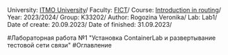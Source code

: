 University: [ITMO University](https://itmo.ru/ru/)/
Faculty: [FICT](https://fict.itmo.ru)/
Course: [Introduction in routing](https://github.com/itmo-ict-faculty/introduction-in-routing)/
Year: 2023/2024/
Group: K33202/
Author: Rogozina Veronika/
Lab: Lab1/
Date of create: 20.09.2023/
Date of finished: 31.09.2023/

#Лабораторная работа №1 "Установка ContainerLab и развертывание тестовой сети связи"
#Оглавление

